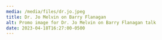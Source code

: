 ```yaml
---
media: /media/files/dr.jo.jpeg
title: Dr. Jo Melvin on Barry Flanagan
alt: Promo image for Dr. Jo Melvin on Barry Flanagan talk
date: 2023-04-18T16:27:00-0500
---
```


